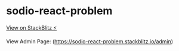 # sodio-react-problem

[View on StackBlitz ⚡️](https://sodio-react-problem.stackblitz.io)

View Admin Page: (https://sodio-react-problem.stackblitz.io/admin)
